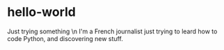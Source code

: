 # hello-world
Just trying something \n
I'm a French journalist just trying to leard how to code Python, and discovering new stuff.
